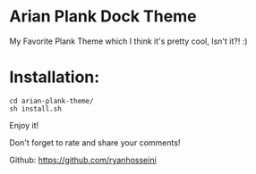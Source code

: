 # Arian Plank Dock Theme
My Favorite Plank Theme which I think it's pretty cool, Isn't it?! :)

# Installation:
```
cd arian-plank-theme/
sh install.sh 
```

Enjoy it!

Don't forget to rate and share your comments!

Github: https://github.com/ryanhosseini
